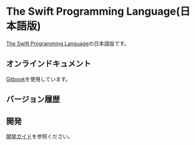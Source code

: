 # The Swift Programming Language\(日本語版\)

[The Swift Programming Language](https://docs.swift.org/swift-book/)の日本語版です。

## オンラインドキュメント

[Gitbook](https://www.gitbook.com)を使用しています。

## バージョン履歴

## 開発

[開発ガイド](./CONTRIBUTION.md)を参照ください。
